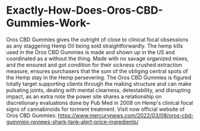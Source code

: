 # Exactly-How-Does-Oros-CBD-Gummies-Work-
Oros CBD Gummies gives the outright of close to clinical focal obsessions as any staggering Hemp Oil being sold straightforwardly. The hemp kills used in the Oros CBD Gummies is made and shown up in the US and coordinated as a without the thing. Made with no savage organized mixes, and the ensured and got condition for their sickness crushed extraction measure, ensures purchasers that the sum of the obliging central spots of the Hemp stay in the Hemp persevering. The Oros CBD Gummies is figured totally target supporting clients through the making structure and can make pulsating joints, dealing with mental clearness, detestability, and disrupting impact, as an extra note the power site shares a relationship on discretionary evaluations done by Pub Med in 2008 on Hemp's clinical focal signs of cannabinoids for torment treatment. Visit now official website of Oros CBD Gummies: https://www.mercurynews.com/2022/03/08/oros-cbd-gummies-reviews-shark-tank-alert-price-ingredients/
